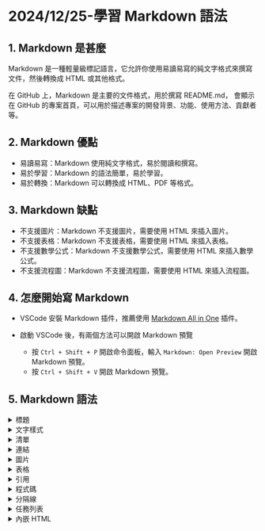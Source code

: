 # 2024/12/25-學習 Markdown 語法


## 1. Markdown 是甚麼

Markdown 是一種輕量級標記語言，它允許你使用易讀易寫的純文字格式來撰寫文件，然後轉換成 HTML 或其他格式。

在 GitHub 上，Markdown 是主要的文件格式，用於撰寫 README.md， 會顯示在 GitHub 的專案首頁，可以用於描述專案的開發背景、功能、使用方法、貢獻者等。

## 2. Markdown 優點

- 易讀易寫：Markdown 使用純文字格式，易於閱讀和撰寫。
- 易於學習：Markdown 的語法簡單，易於學習。
- 易於轉換：Markdown 可以轉換成 HTML、PDF 等格式。

## 3. Markdown 缺點

- 不支援圖片：Markdown 不支援圖片，需要使用 HTML 來插入圖片。
- 不支援表格：Markdown 不支援表格，需要使用 HTML 來插入表格。
- 不支援數學公式：Markdown 不支援數學公式，需要使用 HTML 來插入數學公式。
- 不支援流程圖：Markdown 不支援流程圖，需要使用 HTML 來插入流程圖。

## 4. 怎麼開始寫 Markdown

- VSCode 安裝 Markdown 插件，推薦使用 [Markdown All in One](https://marketplace.visualstudio.com/items?itemName=yzhang.markdown-all-in-one) 插件。

- 啟動 VSCode 後，有兩個方法可以開啟 Markdown 預覽
    - 按 `Ctrl + Shift + P` 開啟命令面板，輸入 `Markdown: Open Preview` 開啟 Markdown 預覽。
    - 按 `Ctrl + Shift + V` 開啟 Markdown 預覽。

## 5. Markdown 語法

<details>
<summary>標題</summary>
Markdown 使用 `#` 來表示標題，`#` 越多表示標題層級越高，`#` 後面要空一格，類似 Word 的標題，會自動調整字體大小，最多可以到 6 級。

```markdown
# 標題 1
## 標題 2
### 標題 3
#### 標題 4
##### 標題 5
###### 標題 6
####### 標題 7
```

效果如下：

![標題](./標題.png)
</details>


<details>
<summary>文字樣式</summary>

```markdown
粗體：**粗體**
斜體：*斜體*
粗斜體：***粗斜體***
刪除線：~~刪除線~~
```

效果如下：

粗體：**粗體**

斜體：*斜體*

粗斜體：***粗斜體***

刪除線：~~刪除線~~
</details>

<details>
<summary>清單</summary>

- 無序清單：使用 `-` 或 `*` 來表示無序清單，`-` 或 `*` 後面要空一格。
- 有序清單：使用 `1.` 或 `1)` 來表示有序清單，`1.` 或 `1)` 後面要空一格。
  
```markdown
- 無序清單 1
- 無序清單 2
1. 有序清單 1
2. 有序清單 2
```

效果如下：

- 無序清單 1
- 無序清單 2
1. 有序清單 1
2. 有序清單 2
</details>

<details>
<summary>連結</summary>

Markdown 使用 `[連結文字](連結網址)` 來表示連結，連結文字會變成藍色，點擊後會跳轉到連結網址。

```markdown
[Google](https://www.google.com)
```

效果如下：

[Google](https://www.google.com)
</details>

<details>
<summary>圖片</summary>

Markdown 使用 `![圖片描述](圖片網址)` 來表示圖片，圖片描述會顯示在圖片下方，圖片網址會顯示在圖片上方。

```markdown
![Google](https://www.google.com/images/branding/googlelogo/1x/googlelogo_color_272x92dp.png)
```

效果如下：

![Google](https://www.google.com/images/branding/googlelogo/1x/googlelogo_color_272x92dp.png)
</details>

<details>
<summary>表格</summary>

Markdown 使用 `|` 來表示表格，`|` 後面要空一格。

```markdown
| 標題 1 | 標題 2 | 標題 3 |
| --- | --- | --- |
| 內容 1 | 內容 2 | 內容 3 |
```

效果如下：

| 標題 1 | 標題 2 | 標題 3 |
| --- | --- | --- |
| 內容 1 | 內容 2 | 內容 3 |
</details>

<details>
<summary>引用</summary>

Markdown 使用 `>` 來表示引用，`>` 後面要空一格。

```markdown
> 引用文字
>> 第二層引用
>>> 第三層引用
>
>> 使用>切開引用
>>> 第三層引用

>使用空格切開引用
```

效果如下：
> 引用文字
>> 第二層引用
>>> 第三層引用
>
>> 使用>切開引用
>>> 第三層引用

>使用空格切開引用
</details>

<details>
<summary>程式碼</summary>

- 單行程式碼：使用 \`\`\` 來表示單行程式碼，\`\`\` 後面要空一格。
- 多行程式碼：使用 \`\`\` 來表示多行程式碼，\`\`\` 加上語言名稱，後面要空一格。

```markdown
\`\`\`python
print("Hello, World!")
\`\`\`
```

效果如下：

```python
print("Hello, World!")
```

</details>

<details>
<summary>分隔線</summary>

Markdown 使用 `---` 來表示分隔線，`---` 後面要空一格。

```markdown
---
```

效果如下：

---
</details>

<details>
<summary>任務列表</summary>

Markdown 使用 `- [ ]` 來表示任務列表，`- [ ]` 後面要空一格。

```markdown
- [ ] 任務 1
- [x] 任務 2
```

效果如下：

- [ ] 任務 1
- [x] 任務 2
</details>

<details>
<summary>內嵌 HTML</summary>

Markdown 使用 `<html>` 來表示內嵌 HTML，`<html>` 後面要空一格。

```markdown
<html>
<body>
This is a regular paragraph.

<table>
    <thead>
        <tr>
            <th>Header 1</th>
            <th>Header 2</th>
        </tr>
    </thead>
    <tbody>
        <tr>
            <td>Cell 1</td>
            <td>Cell 2</td>
        </tr>
    </tbody>
</table>

This is another regular paragraph.
</body>
</html>
```

效果如下：

<html>
<body>
This is a regular paragraph.

<table>
    <thead>
        <tr>
            <th>Header 1</th>
            <th>Header 2</th>
        </tr>
    </thead>
    <tbody>
        <tr>
            <td>Cell 1</td>
            <td>Cell 2</td>
        </tr>
    </tbody>
</table>

This is another regular paragraph.
</body>
</html>
</details>
